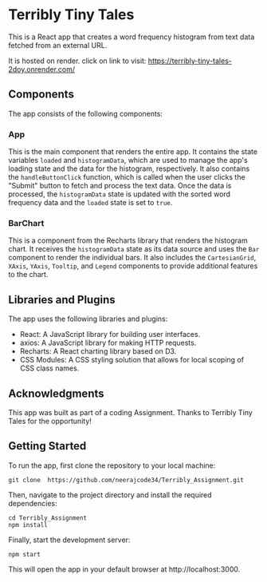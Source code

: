# Terribly Tiny Tales

This is a React app that creates a word frequency histogram from text data fetched from an external URL.

It is hosted on render. click on link to visit: https://terribly-tiny-tales-2doy.onrender.com/

## Components

The app consists of the following components:

### App

This is the main component that renders the entire app. It contains the state variables `loaded` and `histogramData`, which are used to manage the app's loading state and the data for the histogram, respectively. It also contains the `handleButtonClick` function, which is called when the user clicks the "Submit" button to fetch and process the text data. Once the data is processed, the `histogramData` state is updated with the sorted word frequency data and the `loaded` state is set to `true`.

### BarChart

This is a component from the Recharts library that renders the histogram chart. It receives the `histogramData` state as its data source and uses the `Bar` component to render the individual bars. It also includes the `CartesianGrid`, `XAxis`, `YAxis`, `Tooltip`, and `Legend` components to provide additional features to the chart.

## Libraries and Plugins

The app uses the following libraries and plugins:

- React: A JavaScript library for building user interfaces.
- axios: A JavaScript library for making HTTP requests.
- Recharts: A React charting library based on D3.
- CSS Modules: A CSS styling solution that allows for local scoping of CSS class names.

## Acknowledgments

This app was built as part of a coding Assignment. Thanks to Terribly Tiny Tales for the opportunity!


## Getting Started

To run the app, first clone the repository to your local machine:

```
git clone  https://github.com/neerajcode34/Terribly_Assignment.git
```

Then, navigate to the project directory and install the required dependencies:

```
cd Terribly_Assignment
npm install
```

Finally, start the development server:

```
npm start
```

This will open the app in your default browser at http://localhost:3000.


